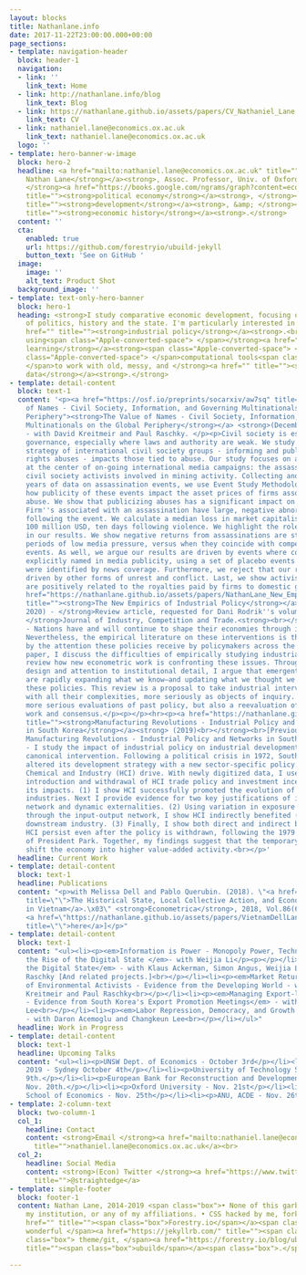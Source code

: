 ```yaml
---
layout: blocks
title: Nathanlane.info
date: 2017-11-22T23:00:00.000+00:00
page_sections:
- template: navigation-header
  block: header-1
  navigation:
  - link: ''
    link_text: Home
  - link: http://nathanlane.info/blog
    link_text: Blog
  - link: https://nathanlane.github.io/assets/papers/CV_Nathaniel_Lane.pdf
    link_text: CV
  - link: nathaniel.lane@economics.ox.ac.uk
    link_text: nathaniel.lane@economics.ox.ac.uk
  logo: ''
- template: hero-banner-w-image
  block: hero-2
  headline: <a href="mailto:nathaniel.lane@economics.ox.ac.uk" title=""><strong>Dr.
    Nathan Lane</strong></a><strong>, Assoc. Professor, Univ. of Oxford. I work in
    </strong><a href="https://books.google.com/ngrams/graph?content=economics%2Cpolitical+economy&amp;year_start=1776&amp;year_end=2008&amp;corpus=15&amp;smoothing=0&amp;share=&amp;direct_url=t1%B%2Ceconomics%3B%2Cc0%3B.t1%3B%2Cpolitical%20economy%3B%2Cc0"
    title=""><strong>political economy</strong></a><strong>, </strong><a href="http://scholar.harvard.edu/files/shleifer/files/indust_big_push.pdf"
    title=""><strong>development</strong></a><strong>, &amp; </strong><a href="http://eh.net/eha/about/"
    title=""><strong>economic history</strong></a><strong>.</strong>
  content: ''
  cta:
    enabled: true
    url: https://github.com/forestryio/ubuild-jekyll
    button_text: 'See on GitHub '
  image:
    image: ''
    alt_text: Product Shot
  background_image: ''
- template: text-only-hero-banner
  block: hero-1
  heading: <strong>I study comparative economic development, focusing on the role
    of politics, history and the state. I'm particularly interested in </strong><a
    href="" title=""><strong>industrial policy</strong></a><strong>.<br><br>I enjoy
    using<span class="Apple-converted-space"> </span></strong><a href="" title=""><strong>statistical
    learning</strong></a><strong><span class="Apple-converted-space"> </span>and<span
    class="Apple-converted-space"> </span>computational tools<span class="Apple-converted-space">
    </span>to work with old, messy, and </strong><a href="" title=""><strong>unstructured
    data</strong></a><strong>.</strong>
- template: detail-content
  block: text-1
  content: '<p><a href="https://osf.io/preprints/socarxiv/aw7sq" title="The Value
    of Names - Civil Society, Information, and Governing Multinationals on the Global
    Periphery"><strong>The Value of Names - Civil Society, Information, and Governing
    Multinationals on the Global Periphery</strong></a> <strong>(December 2020)</strong>
    - with David Kreitmeir and Paul Raschky. </p><p>Civil society is essential to
    governance, especially where laws and authority are weak. We study how a core
    strategy of international civil society groups - informing and publicizing human
    rights abuses - impacts those tied to abuse. Our study focuses on a major trend
    at the center of on-going international media campaigns: the assassination of
    civil society activists involved in mining activity. Collecting and coding 20
    years of data on assassination events, we use Event Study Methodology to study
    how publicity of these events impact the asset prices of firms associated with
    abuse. We show that publicizing abuses has a significant impact on multinationals.
    Firm''s associated with an assassination have large, negative abnormal returns
    following the event. We calculate a median loss in market capitalisation of over
    100 million USD, ten days following violence. We highlight the role of media publicity
    in our results. We show negative returns from assassinations are stronger during
    periods of low media pressure, versus when they coincide with competing newsworthy
    events. As well, we argue our results are driven by events where companies are
    explicitly named in media publicity, using a set of placebo events where no firms
    were identified by news coverage. Furthermore, we reject that our results are
    driven by other forms of unrest and conflict. Last, we show activist assassinations
    are positively related to the royalties paid by firms to domestic governments.<br></p><hr><p><strong><br></strong><a
    href="https://nathanlane.github.io/assets/papers/NathanLane_New_Empirics_of_Industrial_Policy_current.pdf"
    title=""><strong>The New Empirics of Industrial Policy</strong></a><strong> (January
    2020) - </strong>Review article, requested for Dani Rodrik''s volume of<strong>
    </strong>Journal of Industry, Competition and Trade.<strong><br></strong><br><strong>Abstract</strong>
    - Nations have and will continue to shape their economies through industrial policy.
    Nevertheless, the empirical literature on these interventions is thin, dwarfed
    by the attention these policies receive by policymakers across the world. In this
    paper, I discuss the difficulties of empirically studying industrial policy, and
    review how new econometric work is confronting these issues. Through careful research
    design and attention to institutional detail, I argue that emergent evaluations
    are rapidly expanding what we know—and updating what we thought we knew—about
    these policies. This review is a proposal to take industrial interventions, along
    with all their complexities, more seriously as objects of inquiry. Doing so requires
    more serious evaluations of past policy, but also a reevaluation of prior empirical
    work and consensus.</p><p></p><hr><p><a href="https://nathanlane.github.io/assets/papers/ManufacturingRevolutions_Lane_Live.pdf"
    title=""><strong>Manufacturing Revolutions - Industrial Policy and Industrialization
    in South Korea</strong></a><strong> (2019)<br></strong><br>[Previously titled:
    Manufacturing Revolutions - Industrial Policy and Networks in South Korea]</p><p><strong><br>Abstract</strong>
    - I study the impact of industrial policy on industrial development through a
    canonical intervention. Following a political crisis in 1972, South Korea dramatically
    altered its development strategy with a new sector-specific policy: the Heavy
    Chemical and Industry (HCI) drive. With newly digitized data, I use the sharp
    introduction and withdrawal of HCI trade policy and investment incentives to study
    its impacts. (1) I show HCI successfully promoted the evolution of directly treated
    industries. Next I provide evidence for two key justifications of industrial policy:
    network and dynamic externalities. (2) Using variation in exposure to policies
    through the input-output network, I show HCI indirectly benefited (non-treated)
    downstream industry. (3) Finally, I show both direct and indirect benefits of
    HCI persist even after the policy is withdrawn, following the 1979 assassination
    of President Park. Together, my findings suggest that the temporary drive helped
    shift the economy into higher value-added activity.<br></p>'
  headline: Current Work
- template: detail-content
  block: text-1
  headline: Publications
  content: "<p>with Melissa Dell and Pablo Querubin. (2018). \"<a href=\"https://doi-org.ezproxy.lib.monash.edu.au/10.3982/ECTA15122\"
    title=\"\">The Historical State, Local Collective Action, and Economic Development
    in Vietnam</a>.\x03\" <strong>Econometrica</strong>, 2018, Vol.86(6), p.2083(39).<br><br>[PDF
    <a href=\"https://nathanlane.github.io/assets/papers/VietnamDellLaneQuerubin.pdf\"
    title=\"\">here</a>]</p>"
- template: detail-content
  block: text-1
  content: "<ul><li><p><em>Information is Power - Monopoly Power, Technology, and
    the Rise of the Digital State </em>- with Weijia Li</p><p></p></li><li><p><em>Mapping
    the Digital State</em> - with Klaus Ackerman, Simon Angus, Weijia Li, and Paul
    Raschky [And related projects.]<br></p></li><li><p><em>Market Returns and Assassinations
    of Environmental Activists - Evidence from the Developing World - with </em>David
    Kreitmeir and Paul Raschky<br></p></li><li><p><em>Managing Export-led Industrialization
    - Evidence from South Korea's Export Promotion Meetings</em> - with Changkeun
    Lee<br></p></li><li><p><em>Labor Repression, Democracy, and Growth in South Korea</em>
    - with Daron Acemoglu and Changkeun Lee<br></p></li></ul>"
  headline: Work in Progress
- template: detail-content
  block: text-1
  headline: Upcoming Talks
  content: "<ul><li><p>UNSW Dept. of Economics - October 3rd</p></li><li><p>OzClio
    2019 - Sydney October 4th</p></li><li><p>University of Technology Sydney - October
    9th.</p></li><li><p>European Bank for Reconstruction and Development (EBRD) -
    Nov. 20th.</p></li><li><p>Oxford University - Nov. 21st</p></li><li><p>ANU, Research
    School of Economics - Nov. 25th</p></li><li><p>ANU, ACDE - Nov. 26th.</p></li></ul>"
- template: 2-column-text
  block: two-column-1
  col_1:
    headline: Contact
    content: <strong>Email </strong><a href="mailto:nathaniel.lane@economics.ox.ac.uk"
      title="">nathaniel.lane@economics.ox.ac.uk</a><br>
  col_2:
    headline: Social Media
    content: <strong>(Econ) Twitter </strong><a href="https://www.twitter.com/straightedge"
      title="">@straightedge</a>
- template: simple-footer
  block: footer-1
  content: Nathan Lane, 2014-2019 <span class="box">• None of this garbage reflects
    my institution, or any of my affiliations. • CSS hacked by me, forked from </span><a
    href="" title=""><span class="box">Forestry.io</span></a><span class="box">'s
    wonderful </span><a href="https://jekyllrb.com/" title=""><span class="box">Jekyll</span></a><span
    class="box"> theme/git, </span><a href="https://forestry.io/blog/ubuild-a-new-theme-for-static-sites-using-blocks/"
    title=""><span class="box">ubuild</span></a><span class="box">.</span>

---
```

